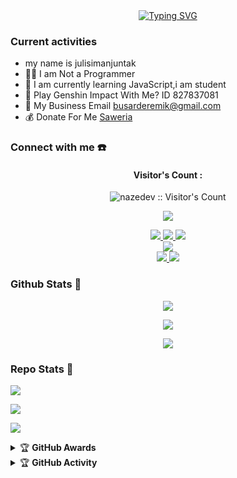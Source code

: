 <div align="center">
<a href="https://youtube.com/c/Nazedev">
    <img
        src="https://readme-typing-svg.herokuapp.com?font=ShadowsIntoLightsize=50&duration=5500&color=f70787&background=FF673200&center=true&vCenter=true&lines=Hello,+I+am+Nazedev;Welcome+to+my+GitHub+😊"
            alt="Typing SVG"
        />
    </a>
</p>
</div>

### Current activities 
- my name is julisimanjuntak
- 👨‍💻 I am Not a Programmer
- 🌱 I am currently learning JavaScript,i am student
- 🎯 Play Genshin Impact With Me? ID 827837081
- 📧 My Business Email busarderemik@gmail.com
- 💰 Donate For Me [Saweria](https://saweria.co/egabertoananta) 


### Connect with me ☎️
<h4 align="center">Visitor's Count :</h4>
<p align="center"><img src="https://profile-counter.glitch.me/{nazedev}/count.svg" alt="nazedev :: Visitor's Count" /></p>
<p align="center"><img src="https://count.getloli.com/get/@nazedev-github-readme?theme=rule34" /></p>
<p align="center">
  <a href="https://instagram.com/naze_dev"><img src="https://img.shields.io/badge/Instagram-E4405F?style=for-the-badge&logo=instagram&logoColor=white"/> 
  <a href="https://wa.me/message/NWL4BNB6JPN3H1"><img src="https://img.shields.io/badge/WhatsApp-25D366?style=for-the-badge&logo=whatsapp&logoColor=white" />
  <a href="https://t.me/nazedev"><img src="https://img.shields.io/badge/Telegram-%230088cc.svg?&style=for-the-badge&logo=telegram&logoColor=white" /> <br>
  <a href="https://youtube.com/c/Nazedev"><img src="https://img.shields.io/badge/YouTube-Naze -ff0000?style=for-the-badge&logo=youtube&logoColor=ff0000&link=https://youtube.com/@Nazedev" /><br>
  <a href="https://github.com/julisimanjuntak"><img src="https://img.shields.io/badge/-GitHub-black?style=flat-square&logo=github" /> 
  <a href="https://youtube.com/channel/UCl77jQD3nSFp__z1oRxm-fA"><img src="https://img.shields.io/youtube/channel/subscribers/UCl77jQD3nSFp__z1oRxm-fA?style=social" /> <br>
  <a name=julisimanjuntak&label=VIEWS&style=flat-square&color=orange" />
</p>

### Github Stats 🚀

<p align="center"><a href="https://github.com/julisimanjuntak"><img src="https://github-readme-stats.vercel.app/api?username=julisimanjuntak&show_icons=true&theme=chartreuse-dark"></a></p>
<p align="center"><a href="https://github.com/julisimanjuntak"><img src="https://streak-stats.demolab.com/?user=julisimanjuntak&theme=chartreuse-dark"></a></p>
<p align="center"><a href="https://github.com/julisimanjuntak"><img src="https://github-readme-stats.vercel.app/api/top-langs/?username=nazedev&theme=chartreuse-dark&layout=compact"></a></p> 

### Repo Stats 🔭
<p align=""><a href="https://github.com/nazedev/naze-md"><img src="https://github-readme-stats.vercel.app/api/pin/?username=nazedev&repo=naze-md&theme=chartreuse-dark"></a></p>
<p align=""><a href="https://github.com/nazedev/naze"><img src="https://github-readme-stats.vercel.app/api/pin/?username=nazedev&repo=naze&theme=chartreuse-dark"></a></p>
<p align=""><a href="https://github.com/nazedev/nazedev"><img src="https://github-readme-stats.vercel.app/api/pin/?username=nazedev&repo=nazedev&theme=chartreuse-dark"></a></p>

<details>
    <summary>&#127942 <b>GitHub Awards</b></summary><br/>

<p align="center"><a href="[https://github.com/](https://github.com/julisimanjuntak"><img src="https://github-profile-trophy.vercel.app/?username=nazedev"></a></p>

</details>
<details>
    <summary>&#127942 <b>GitHub Activity</b></summary><br/>

<p align="center"><a href="https://github.com/nazedev"><img src="https://metrics.lecoq.io/nazedev?template=classic&repositories.forks=true&languages=1&languages.colors=github&languages.threshold=0%25&config.timezone=Asia%2FJakarta"></a></p>

</details> 
